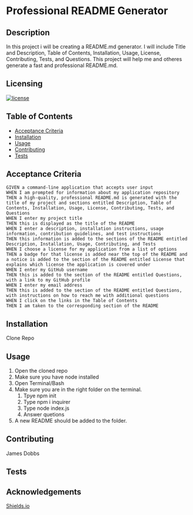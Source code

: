 # Professional README Generator

## Description

In this project i will be creating a README.md generator. I will include Title and Description, Table of Contents, Installation, Usage, License, Contributing, Tests, and Questions. This project will help me and otheres generate a fast and professional README.md.

## Licensing

[![license](https://img.shields.io/badge/license-MIT-blue)](https://shields.io)

## Table of Contents

- [Acceptance Criteria](#acceptance-criteria)
- [Installation](#installation)
- [Usage](#usage)
- [Contributing](#contributing)
- [Tests](#tests)

## Acceptance Criteria

    GIVEN a command-line application that accepts user input
    WHEN I am prompted for information about my application repository
    THEN a high-quality, professional README.md is generated with the title of my project and sections entitled Description, Table of Contents, Installation, Usage, License, Contributing, Tests, and Questions
    WHEN I enter my project title
    THEN this is displayed as the title of the README
    WHEN I enter a description, installation instructions, usage information, contribution guidelines, and test instructions
    THEN this information is added to the sections of the README entitled Description, Installation, Usage, Contributing, and Tests
    WHEN I choose a license for my application from a list of options
    THEN a badge for that license is added near the top of the README and a notice is added to the section of the README entitled License that explains which license the application is covered under
    WHEN I enter my GitHub username
    THEN this is added to the section of the README entitled Questions, with a link to my GitHub profile
    WHEN I enter my email address
    THEN this is added to the section of the README entitled Questions, with instructions on how to reach me with additional questions
    WHEN I click on the links in the Table of Contents
    THEN I am taken to the corresponding section of the README

## Installation

Clone Repo

## Usage

1. Open the cloned repo
2. Make sure you have node installed
3. Open Terminal/Bash
4. Make sure you are in the right folder on the terminal.
   1. Tpye npm init
   2. Type npm i inquirer
   3. Type node index.js
   4. Answer quetions
5. A new README should be added to the folder.

## Contributing

James Dobbs

## Tests

## Acknowledgements

[Shields.io](https://shields.io/category/license)
